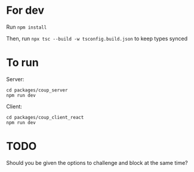 # For dev

Run `npm install`

Then, run `npx tsc --build -w tsconfig.build.json` to keep types synced

# To run

Server:
```
cd packages/coup_server
npm run dev
```

Client:
```
cd packages/coup_client_react
npm run dev
```

# TODO

Should you be given the options to challenge and block at the same time?